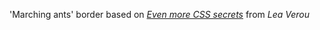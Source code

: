 'Marching ants' border based on *[Even more CSS secrets](https://www.youtube.com/watch?v=vs34f9FiHps&t=1205s)* from *Lea Verou*
